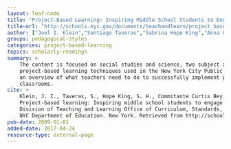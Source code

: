 ```yaml
---
layout: leaf-node
title: "Project-Based Learning: Inspiring Middle School Students to Engage in Deep and Active Learning"
title-url: "http://schools.nyc.gov/documents/teachandlearn/project_basedFinal.pdf"
author: ["Joel I. Klein","Santiago Taveras","Sabrina Hope King","Anna Commitante","Linda Curtis-Bey","Barbara Stripling"]
groups: pedagogical-styles
categories: project-based-learning
topics: scholarly-readings
summary: >
    The content is focused on social studies and science, two subject areas that can easily adopt
    project-based learning techniques used in the New York City Public School System. It provides
    an overview of what teachers need to do to successfully implement project-based learning in their
    classrooms.
cite: >
    Klein, J. I., Taveras, S., Hope King, S. H., Commitante Curtis Bey, L., & Stripling, B. (2009).
    Project-based learning: Inspiring middle school students to engage in deep and active learning.
    Division of Teaching and Learning Office of Curriculum, Standards, and Academic Engagement.
    NYC Department of Education. New York. Retrieved from http://schools.nyc.gov/documents/teachandlearn/project_basedFinal.pdf
pub-date: 2009-01-01
added-date: 2017-04-24
resource-type: external-page
---
```

